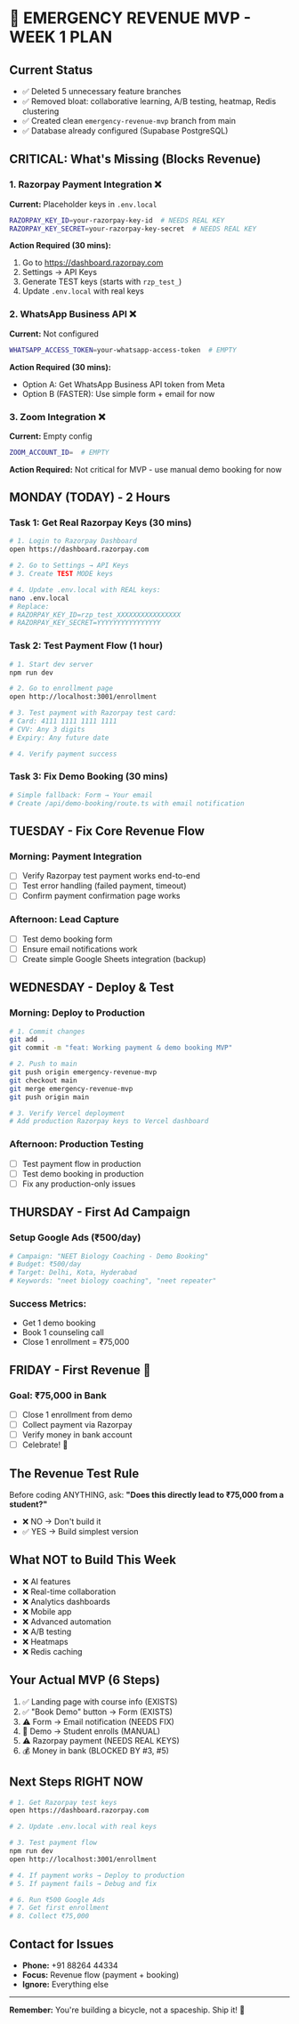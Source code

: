 # 🚨 EMERGENCY REVENUE MVP - WEEK 1 PLAN

## Current Status

- ✅ Deleted 5 unnecessary feature branches
- ✅ Removed bloat: collaborative learning, A/B testing, heatmap, Redis clustering
- ✅ Created clean `emergency-revenue-mvp` branch from main
- ✅ Database already configured (Supabase PostgreSQL)

## CRITICAL: What's Missing (Blocks Revenue)

### 1. Razorpay Payment Integration ❌

**Current:** Placeholder keys in `.env.local`

```bash
RAZORPAY_KEY_ID=your-razorpay-key-id  # NEEDS REAL KEY
RAZORPAY_KEY_SECRET=your-razorpay-key-secret  # NEEDS REAL KEY
```

**Action Required (30 mins):**

1. Go to https://dashboard.razorpay.com
2. Settings → API Keys
3. Generate TEST keys (starts with `rzp_test_`)
4. Update `.env.local` with real keys

### 2. WhatsApp Business API ❌

**Current:** Not configured

```bash
WHATSAPP_ACCESS_TOKEN=your-whatsapp-access-token  # EMPTY
```

**Action Required (30 mins):**

- Option A: Get WhatsApp Business API token from Meta
- Option B (FASTER): Use simple form + email for now

### 3. Zoom Integration ❌

**Current:** Empty config

```bash
ZOOM_ACCOUNT_ID=  # EMPTY
```

**Action Required:** Not critical for MVP - use manual demo booking for now

## MONDAY (TODAY) - 2 Hours

### Task 1: Get Real Razorpay Keys (30 mins)

```bash
# 1. Login to Razorpay Dashboard
open https://dashboard.razorpay.com

# 2. Go to Settings → API Keys
# 3. Create TEST MODE keys

# 4. Update .env.local with REAL keys:
nano .env.local
# Replace:
# RAZORPAY_KEY_ID=rzp_test_XXXXXXXXXXXXXXXX
# RAZORPAY_KEY_SECRET=YYYYYYYYYYYYYYYY
```

### Task 2: Test Payment Flow (1 hour)

```bash
# 1. Start dev server
npm run dev

# 2. Go to enrollment page
open http://localhost:3001/enrollment

# 3. Test payment with Razorpay test card:
# Card: 4111 1111 1111 1111
# CVV: Any 3 digits
# Expiry: Any future date

# 4. Verify payment success
```

### Task 3: Fix Demo Booking (30 mins)

```bash
# Simple fallback: Form → Your email
# Create /api/demo-booking/route.ts with email notification
```

## TUESDAY - Fix Core Revenue Flow

### Morning: Payment Integration

- [ ] Verify Razorpay test payment works end-to-end
- [ ] Test error handling (failed payment, timeout)
- [ ] Confirm payment confirmation page works

### Afternoon: Lead Capture

- [ ] Test demo booking form
- [ ] Ensure email notifications work
- [ ] Create simple Google Sheets integration (backup)

## WEDNESDAY - Deploy & Test

### Morning: Deploy to Production

```bash
# 1. Commit changes
git add .
git commit -m "feat: Working payment & demo booking MVP"

# 2. Push to main
git push origin emergency-revenue-mvp
git checkout main
git merge emergency-revenue-mvp
git push origin main

# 3. Verify Vercel deployment
# Add production Razorpay keys to Vercel dashboard
```

### Afternoon: Production Testing

- [ ] Test payment flow in production
- [ ] Test demo booking in production
- [ ] Fix any production-only issues

## THURSDAY - First Ad Campaign

### Setup Google Ads (₹500/day)

```bash
# Campaign: "NEET Biology Coaching - Demo Booking"
# Budget: ₹500/day
# Target: Delhi, Kota, Hyderabad
# Keywords: "neet biology coaching", "neet repeater"
```

### Success Metrics:

- Get 1 demo booking
- Book 1 counseling call
- Close 1 enrollment = ₹75,000

## FRIDAY - First Revenue 🎉

### Goal: ₹75,000 in Bank

- [ ] Close 1 enrollment from demo
- [ ] Collect payment via Razorpay
- [ ] Verify money in bank account
- [ ] Celebrate! 🎉

## The Revenue Test Rule

Before coding ANYTHING, ask:
**"Does this directly lead to ₹75,000 from a student?"**

- ❌ NO → Don't build it
- ✅ YES → Build simplest version

## What NOT to Build This Week

- ❌ AI features
- ❌ Real-time collaboration
- ❌ Analytics dashboards
- ❌ Mobile app
- ❌ Advanced automation
- ❌ A/B testing
- ❌ Heatmaps
- ❌ Redis caching

## Your Actual MVP (6 Steps)

1. ✅ Landing page with course info (EXISTS)
2. ✅ "Book Demo" button → Form (EXISTS)
3. ⚠️ Form → Email notification (NEEDS FIX)
4. 👤 Demo → Student enrolls (MANUAL)
5. ⚠️ Razorpay payment (NEEDS REAL KEYS)
6. 💰 Money in bank (BLOCKED BY #3, #5)

## Next Steps RIGHT NOW

```bash
# 1. Get Razorpay test keys
open https://dashboard.razorpay.com

# 2. Update .env.local with real keys

# 3. Test payment flow
npm run dev
open http://localhost:3001/enrollment

# 4. If payment works → Deploy to production
# 5. If payment fails → Debug and fix

# 6. Run ₹500 Google Ads
# 7. Get first enrollment
# 8. Collect ₹75,000
```

## Contact for Issues

- **Phone:** +91 88264 44334
- **Focus:** Revenue flow (payment + booking)
- **Ignore:** Everything else

---

**Remember:** You're building a bicycle, not a spaceship. Ship it! 🚀
